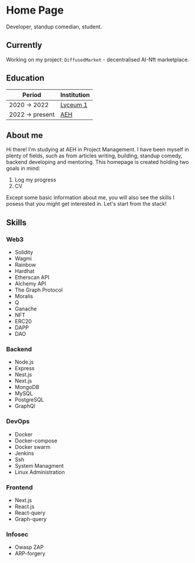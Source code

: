 # Home Page
Developer, standup comedian, student.

## Currently
Working on my project: `DiffusedMarket` - decentralised AI-Nft marketplace.

## Education
| Period | Institution |
|--------|-------------|
| 2020 -> 2022 | [Lyceum 1](http://lyceum1.minsk.edu.by/) |
| 2022 -> present | [AEH](https://vizja.pl/) |

## About me
Hi there! I'm studying at AEH in Project Management. I have been myself in plenty of fields, such as from
articles writing, building, standup comedy, backend developing and mentoring.
This homepage is created holding two goals in mind: 
1. Log my progress
2. CV

Except some basic information about me, you will also see the skills I posess that you might get interested in. Let's 
start from the stack!

## Skills
### Web3
 - Solidity
 - Wagmi
 - Rainbow
 - Hardhat
 - Etherscan API
 - Alchemy API
 - The Graph Protocol
 - Moralis
 - Q
 - Ganache
 - NFT
 - ERC20
 - DAPP
 - DAO

### Backend
 - Node.js
 - Express
 - Nest.js
 - Next.js
 - MongoDB
 - MySQL
 - PostgreSQL
 - GraphQl

### DevOps
 - Docker
 - Docker-compose
 - Docker swarm
 - Jenkins
 - Ssh
 - System Managment
 - Linux Administration

### Frontend
 - Next.js
 - React.js
 - React-query
 - Graph-query

### Infosec
 - Owasp ZAP
 - ARP-forgery
